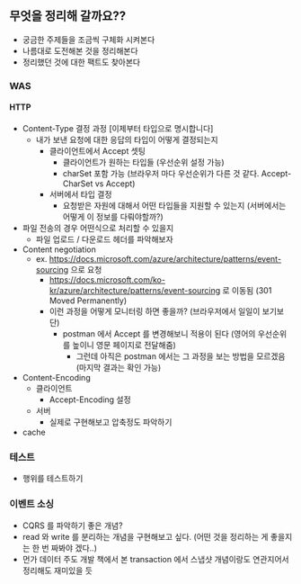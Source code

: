 ## 무엇을 정리해 갈까요??
- 궁금한 주제들을 조금씩 구체화 시켜본다
- 나름대로 도전해본 것을 정리해본다
- 정리했던 것에 대한 팩트도 찾아본다

### WAS 

#### HTTP
- Content-Type 결정 과정 [이제부터 타입으로 명시합니다]
    - 내가 보낸 요청에 대한 응답의 타입이 어떻게 결정되는지
        - 클라이언트에서 Accept 셋팅
            - 클라이언트가 원하는 타입들 (우선순위 설정 가능)
            - charSet 포함 가능 (브라우저 마다 우선순위가 다른 것 같다. Accept-CharSet vs Accept)
        - 서버에서 타입 결정
            - 요청받은 자원에 대해서 어떤 타입들을 지원할 수 있는지 (서버에서는 어떻게 이 정보를 다뤄야할까?)
- 파일 전송의 경우 어떤식으로 처리할 수 있을지
    - 파일 업로드 / 다운로드 헤더를 파악해보자
- Content negotiation
    - ex. https://docs.microsoft.com/azure/architecture/patterns/event-sourcing 으로 요청
        - https://docs.microsoft.com/ko-kr/azure/architecture/patterns/event-sourcing 로 이동됨  (301 Moved Permanently)
        - 이런 과정을 어떻게 모니터링 하면 좋을까? (브라우저에서 일일이 보기보단)
            - postman 에서 Accept 를 변경해보니 적용이 된다 (영어의 우선순위를 높이니 영문 페이지로 전달해줌)
                - 그런데 아직은 postman 에서는 그 과정을 보는 방법을 모르겠음(마지막 결과는 확인 가능)
- Content-Encoding
    - 클라이언트
        - Accept-Encoding 설정
    - 서버
        - 실제로 구현해보고 압축정도 파악하기
- cache 

### 테스트
- 행위를 테스트하기



### 이벤트 소싱
- CQRS 를 파악하기 좋은 개념?
- read 와 write 를 분리하는 개념을 구현해보고 싶다. (어떤 것을 정리하는 게 좋을지는 한 번 짜봐야 겠다..)
- 먼가 데이터 주도 개발 책에서 본 transaction 에서 스냅샷 개념이랑도 연관지어서 정리해도 재미있을 듯
